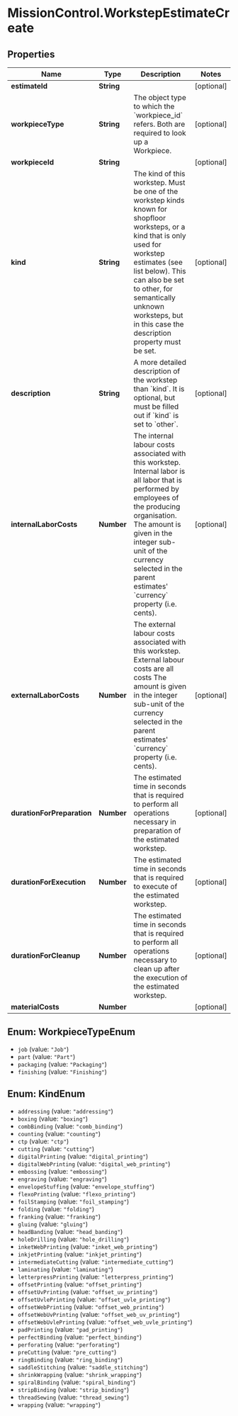 # MissionControl.WorkstepEstimateCreate

## Properties
Name | Type | Description | Notes
------------ | ------------- | ------------- | -------------
**estimateId** | **String** |  | [optional] 
**workpieceType** | **String** | The object type to which the &#x60;workpiece_id&#x60; refers. Both are required to look up a Workpiece. | [optional] 
**workpieceId** | **String** |  | [optional] 
**kind** | **String** | The kind of this workstep. Must be one of the workstep kinds known for shopfloor worksteps, or a kind that is only used for workstep estimates (see list below). This can also be set to other, for semantically unknown worksteps, but in this case the description property must be set. | [optional] 
**description** | **String** | A more detailed description of the workstep than &#x60;kind&#x60;. It is optional, but must be filled out if &#x60;kind&#x60; is set to &#x60;other&#x60;. | [optional] 
**internalLaborCosts** | **Number** | The internal labour costs associated with this workstep. Internal labor is all labor that is performed by employees of the producing organisation. The amount is given in the integer sub-unit of the currency selected in the parent estimates&#x27; &#x60;currency&#x60; property (i.e. cents). | [optional] 
**externalLaborCosts** | **Number** | The external labour costs associated with this workstep. External labour costs are all costs The amount is given in the integer sub-unit of the currency selected in the parent estimates&#x27; &#x60;currency&#x60; property (i.e. cents). | [optional] 
**durationForPreparation** | **Number** | The estimated time in seconds that is required to perform all operations necessary in preparation of the estimated workstep. | [optional] 
**durationForExecution** | **Number** | The estimated time in seconds that is required to execute of the estimated workstep. | [optional] 
**durationForCleanup** | **Number** | The estimated time in seconds that is required to perform all operations necessary to clean up after the execution of the estimated workstep. | [optional] 
**materialCosts** | **Number** |  | [optional] 

<a name="WorkpieceTypeEnum"></a>
## Enum: WorkpieceTypeEnum

* `job` (value: `"Job"`)
* `part` (value: `"Part"`)
* `packaging` (value: `"Packaging"`)
* `finishing` (value: `"Finishing"`)


<a name="KindEnum"></a>
## Enum: KindEnum

* `addressing` (value: `"addressing"`)
* `boxing` (value: `"boxing"`)
* `combBinding` (value: `"comb_binding"`)
* `counting` (value: `"counting"`)
* `ctp` (value: `"ctp"`)
* `cutting` (value: `"cutting"`)
* `digitalPrinting` (value: `"digital_printing"`)
* `digitalWebPrinting` (value: `"digital_web_printing"`)
* `embossing` (value: `"embossing"`)
* `engraving` (value: `"engraving"`)
* `envelopeStuffing` (value: `"envelope_stuffing"`)
* `flexoPrinting` (value: `"flexo_printing"`)
* `foilStamping` (value: `"foil_stamping"`)
* `folding` (value: `"folding"`)
* `franking` (value: `"franking"`)
* `gluing` (value: `"gluing"`)
* `headBanding` (value: `"head_banding"`)
* `holeDrilling` (value: `"hole_drilling"`)
* `inketWebPrinting` (value: `"inket_web_printing"`)
* `inkjetPrinting` (value: `"inkjet_printing"`)
* `intermediateCutting` (value: `"intermediate_cutting"`)
* `laminating` (value: `"laminating"`)
* `letterpressPrinting` (value: `"letterpress_printing"`)
* `offsetPrinting` (value: `"offset_printing"`)
* `offsetUvPrinting` (value: `"offset_uv_printing"`)
* `offsetUvlePrinting` (value: `"offset_uvle_printing"`)
* `offsetWebPrinting` (value: `"offset_web_printing"`)
* `offsetWebUvPrinting` (value: `"offset_web_uv_printing"`)
* `offsetWebUvlePrinting` (value: `"offset_web_uvle_printing"`)
* `padPrinting` (value: `"pad_printing"`)
* `perfectBinding` (value: `"perfect_binding"`)
* `perforating` (value: `"perforating"`)
* `preCutting` (value: `"pre_cutting"`)
* `ringBinding` (value: `"ring_binding"`)
* `saddleStitching` (value: `"saddle_stitching"`)
* `shrinkWrapping` (value: `"shrink_wrapping"`)
* `spiralBinding` (value: `"spiral_binding"`)
* `stripBinding` (value: `"strip_binding"`)
* `threadSewing` (value: `"thread_sewing"`)
* `wrapping` (value: `"wrapping"`)


